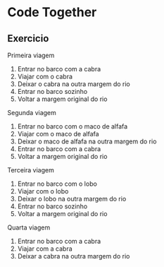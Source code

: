 # Code Together

## Exercicio

Primeira viagem
1. Entrar no barco com a cabra
2. Viajar com o cabra
3. Deixar o cabra na outra margem do rio
4. Entrar no barco sozinho
5. Voltar a margem original do rio

Segunda viagem
1. Entrar no barco com o maco de alfafa
2. Viajar com o maco de alfafa
3. Deixar o maco de alfafa na outra margem do rio
4. Entrar no barco com a cabra
5. Voltar a margem original do rio

Terceira viagem
1. Entrar no barco com o lobo
2. Viajar com o lobo
3. Deixar o lobo na outra margem do rio
4. Entrar no barco sozinho 
5. Voltar a margem original do rio

Quarta viagem
1. Entrar no barco com a cabra
2. Viajar com a cabra
3. Deixar a cabra na outra margem do rio
